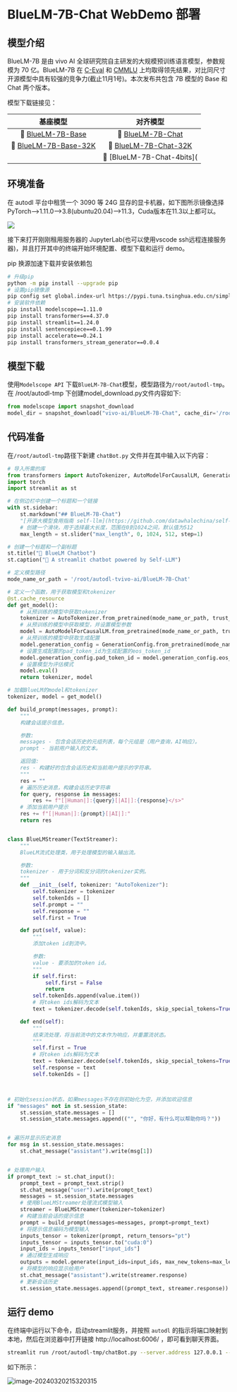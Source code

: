 # BlueLM-7B-Chat WebDemo 部署

## 模型介绍

BlueLM-7B 是由 vivo AI 全球研究院自主研发的大规模预训练语言模型，参数规模为 70 亿。BlueLM-7B 在 [C-Eval](https://cevalbenchmark.com/index.html) 和 [CMMLU](https://github.com/haonan-li/CMMLU) 上均取得领先结果，对比同尺寸开源模型中具有较强的竞争力(截止11月1号)。本次发布共包含 7B 模型的 Base 和 Chat 两个版本。

模型下载链接见：

|                           基座模型                           |                           对齐模型                           |
| :----------------------------------------------------------: | :----------------------------------------------------------: |
| 🤗 [BlueLM-7B-Base](https://huggingface.co/vivo-ai/BlueLM-7B-Base) | 🤗 [BlueLM-7B-Chat](https://huggingface.co/vivo-ai/BlueLM-7B-Chat) |
| 🤗 [BlueLM-7B-Base-32K](https://huggingface.co/vivo-ai/BlueLM-7B-Base-32K) | 🤗 [BlueLM-7B-Chat-32K](https://huggingface.co/vivo-ai/BlueLM-7B-Chat-32K) |
|                                                              |                  🤗 [BlueLM-7B-Chat-4bits](                   |

## 环境准备

在 autodl 平台中租赁一个 3090 等 24G 显存的显卡机器，如下图所示镜像选择 PyTorch-->1.11.0-->3.8(ubuntu20.04)-->11.3，Cuda版本在11.3以上都可以。

![](./images/202403191628941.png)

接下来打开刚刚租用服务器的 JupyterLab(也可以使用vscode ssh远程连接服务器)，并且打开其中的终端开始环境配置、模型下载和运行 demo。

pip 换源加速下载并安装依赖包

```bash
# 升级pip
python -m pip install --upgrade pip
# 设置pip镜像源
pip config set global.index-url https://pypi.tuna.tsinghua.edu.cn/simple
# 安装软件依赖
pip install modelscope==1.11.0
pip install transformers==4.37.0
pip install streamlit==1.24.0
pip install sentencepiece==0.1.99
pip install accelerate==0.24.1
pip install transformers_stream_generator==0.0.4
```

## 模型下载

使用`Modelscope API` 下载`BlueLM-7B-Chat`模型，模型路径为`/root/autodl-tmp`。在 /root/autodl-tmp 下创建model_download.py文件内容如下: 

```python
from modelscope import snapshot_download
model_dir = snapshot_download("vivo-ai/BlueLM-7B-Chat", cache_dir='/root/autodl-tmp', revision="master")
```

## 代码准备

在`/root/autodl-tmp`路径下新建 `chatBot.py` 文件并在其中输入以下内容：

```python
# 导入所需的库
from transformers import AutoTokenizer, AutoModelForCausalLM, GenerationConfig, TextStreamer
import torch
import streamlit as st

# 在侧边栏中创建一个标题和一个链接
with st.sidebar:
    st.markdown("## BlueLM-7B-Chat")
    "[开源大模型食用指南 self-llm](https://github.com/datawhalechina/self-llm.git)"
    # 创建一个滑块，用于选择最大长度，范围在0到1024之间，默认值为512
    max_length = st.slider("max_length", 0, 1024, 512, step=1)

# 创建一个标题和一个副标题
st.title("💬 BlueLM Chatbot")
st.caption("🚀 A streamlit chatbot powered by Self-LLM")

# 定义模型路径
mode_name_or_path = '/root/autodl-tvivo-ai/BlueLM-7B-Chat'

# 定义一个函数，用于获取模型和tokenizer
@st.cache_resource
def get_model():
    # 从预训练的模型中获取tokenizer
    tokenizer = AutoTokenizer.from_pretrained(mode_name_or_path, trust_remote_code=True)
    # 从预训练的模型中获取模型，并设置模型参数
    model = AutoModelForCausalLM.from_pretrained(mode_name_or_path, trust_remote_code=True,torch_dtype=torch.bfloat16,  device_map="auto")
    # 从预训练的模型中获取生成配置
    model.generation_config = GenerationConfig.from_pretrained(mode_name_or_path)
    # 设置生成配置的pad_token_id为生成配置的eos_token_id
    model.generation_config.pad_token_id = model.generation_config.eos_token_id
    # 设置模型为评估模式
    model.eval()  
    return tokenizer, model

# 加载BlueLM的model和tokenizer
tokenizer, model = get_model()

def build_prompt(messages, prompt):
    """
    构建会话提示信息。

    参数:
    messages - 包含会话历史的元组列表，每个元组是（用户查询，AI响应）。
    prompt - 当前用户输入的文本。

    返回值:
    res - 构建好的包含会话历史和当前用户提示的字符串。
    """
    res = ""
    # 遍历历史消息，构建会话历史字符串
    for query, response in messages:
        res += f"[|Human|]:{query}[|AI|]:{response}</s>"
    # 添加当前用户提示
    res += f"[|Human|]:{prompt}[|AI|]:"
    return res


class BlueLMStreamer(TextStreamer):
    """
    BlueLM流式处理类，用于处理模型的输入输出流。

    参数:
    tokenizer - 用于分词和反分词的tokenizer实例。
    """
    def __init__(self, tokenizer: "AutoTokenizer"):
        self.tokenizer = tokenizer
        self.tokenIds = []
        self.prompt = ""
        self.response = ""
        self.first = True

    def put(self, value):
        """
        添加token id到流中。

        参数:
        value - 要添加的token id。
        """
        if self.first:
            self.first = False
            return
        self.tokenIds.append(value.item())
        # 将token ids解码为文本
        text = tokenizer.decode(self.tokenIds, skip_special_tokens=True)

    def end(self):
        """
        结束流处理，将当前流中的文本作为响应，并重置流状态。
        """
        self.first = True
        # 将token ids解码为文本
        text = tokenizer.decode(self.tokenIds, skip_special_tokens=True)
        self.response = text
        self.tokenIds = []



# 初始化session状态，如果messages不存在则初始化为空，并添加欢迎信息
if "messages" not in st.session_state:
    st.session_state.messages = []
    st.session_state.messages.append(("", "你好，有什么可以帮助你吗？"))


# 遍历并显示历史消息
for msg in st.session_state.messages:
    st.chat_message("assistant").write(msg[1])


# 处理用户输入
if prompt_text := st.chat_input():
    prompt_text = prompt_text.strip()
    st.chat_message("user").write(prompt_text)
    messages = st.session_state.messages
    # 使用BlueLMStreamer处理流式模型输入
    streamer = BlueLMStreamer(tokenizer=tokenizer)
    # 构建当前会话的提示信息
    prompt = build_prompt(messages=messages, prompt=prompt_text)
    # 将提示信息编码为模型输入
    inputs_tensor = tokenizer(prompt, return_tensors="pt")
    inputs_tensor = inputs_tensor.to("cuda:0")
    input_ids = inputs_tensor["input_ids"]
    # 通过模型生成响应
    outputs = model.generate(input_ids=input_ids, max_new_tokens=max_length, streamer=streamer)
    # 将模型的响应显示给用户
    st.chat_message("assistant").write(streamer.response)
    # 更新会话历史
    st.session_state.messages.append((prompt_text, streamer.response))

```

## 运行 demo

在终端中运行以下命令，启动streamlit服务，并按照 `autodl` 的指示将端口映射到本地，然后在浏览器中打开链接 http://localhost:6006/ ，即可看到聊天界面。

```bash
streamlit run /root/autodl-tmp/chatBot.py --server.address 127.0.0.1 --server.port 6006
```

如下所示：

![image-20240320215320315](./images/202403202153465.png)
